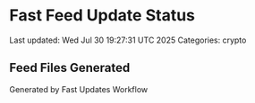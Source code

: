 # Fast Feed Update Status
Last updated: Wed Jul 30 19:27:31 UTC 2025
Categories: crypto

## Feed Files Generated

Generated by Fast Updates Workflow
